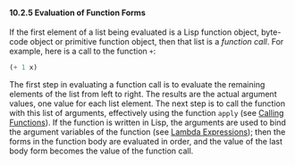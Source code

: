 

#### 10.2.5 Evaluation of Function Forms

If the first element of a list being evaluated is a Lisp function object, byte-code object or primitive function object, then that list is a *function call*. For example, here is a call to the function `+`:

```lisp
(+ 1 x)
```

The first step in evaluating a function call is to evaluate the remaining elements of the list from left to right. The results are the actual argument values, one value for each list element. The next step is to call the function with this list of arguments, effectively using the function `apply` (see [Calling Functions](Calling-Functions.html)). If the function is written in Lisp, the arguments are used to bind the argument variables of the function (see [Lambda Expressions](Lambda-Expressions.html)); then the forms in the function body are evaluated in order, and the value of the last body form becomes the value of the function call.
